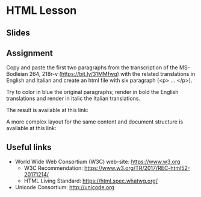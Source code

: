 # HTML Lesson


## Slides

## Assignment
Copy and paste the first two paragraphs from the transcription of the MS-Bodleian 264, 218r-v (https://bit.ly/31MMfwg) with the related translations in English and Italian and create an html file with six paragraph (&lt;p&gt; ... &lt;/p&gt;).

Try to color in blue the original paragraphs; render in bold the English translations and render in italic the Italian translations.

The result is available at this link: 

A more complex layout for the same content and document structure is available at this link:

## Useful links
- World Wide Web Consortium (W3C) web-site: https://www.w3.org
  - W3C Recommendation: https://www.w3.org/TR/2017/REC-html52-20171214/
  - HTML Living Standard: https://html.spec.whatwg.org/
- Unicode Consortium: http://unicode.org



